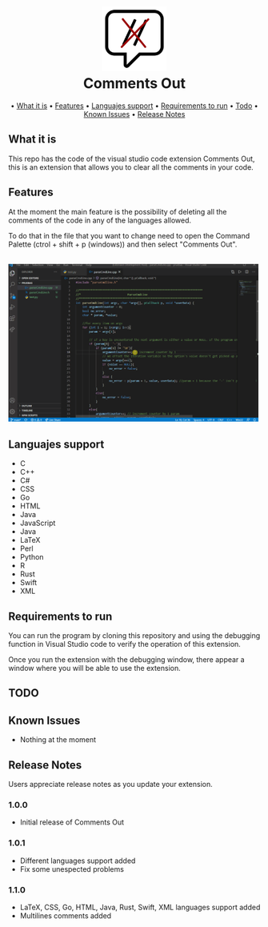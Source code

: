 <h1 align="center">
  <br>
  <img src="commentsOut/demo/images/commentsOut_no_text.png" alt="Comments Out" width="130">
<br>
  Comments Out
  <br>
</h1>


<p align="center">
   • <a href="#what-is-it">What it is</a>
   • <a href="#features">Features</a>
   • <a href="#languajes-support">Languajes support</a>
   • <a href="#requirements-to-run">Requirements to run</a>
   • <a href="#todo">Todo</a>
   • <a href="#known-issues">Known Issues</a>
   • <a href="#release-notes">Release Notes</a>
</p>

## What it is

This repo has the code of the visual studio code extension Comments Out, this is an extension that allows you to clear all the comments in your code.


## Features

At the moment the main feature is the possibility of deleting all the comments of the code in any of the languages allowed.

To do that in the file that you want to change need to open the Command Palette (ctrol + shift + p (windows)) and then select "Comments Out".

<br>
<img src="commentsOut/demo/demo.gif" width="500" title="comments out working">
<br>

## Languajes support

- C
- C++
- C#
- CSS
- Go
- HTML
- Java
- JavaScript
- Java
- LaTeX
- Perl
- Python
- R
- Rust
- Swift
- XML

## Requirements to run

You can run the program by cloning this repository and using the debugging function in Visual Studio code to verify the operation of this extension.

Once you run the extension with the debugging window, there appear a window where you will be able to use the extension.

## TODO

## Known Issues

- Nothing at the moment

## Release Notes

Users appreciate release notes as you update your extension.

### 1.0.0

- Initial release of Comments Out

### 1.0.1

- Different languages support added 
- Fix some unespected problems

### 1.1.0

- LaTeX, CSS, Go, HTML, Java, Rust, Swift, XML languages support added
- Multilines comments added

